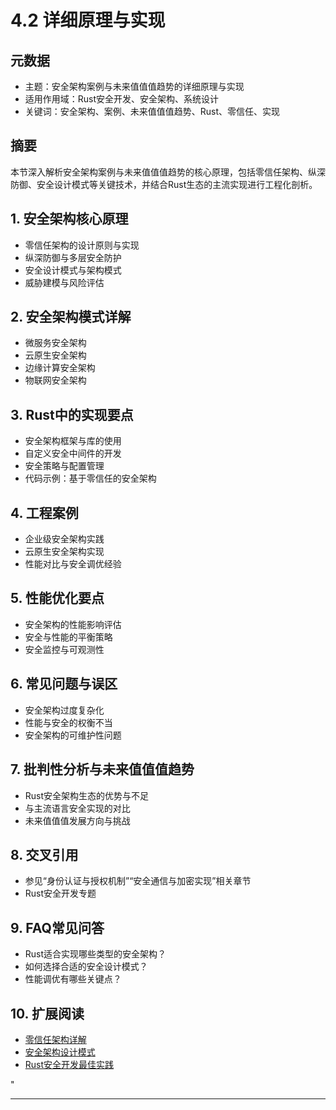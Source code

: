 ﻿# 4.2 详细原理与实现

## 元数据

- 主题：安全架构案例与未来值值值趋势的详细原理与实现
- 适用作用域：Rust安全开发、安全架构、系统设计
- 关键词：安全架构、案例、未来值值值趋势、Rust、零信任、实现

## 摘要

本节深入解析安全架构案例与未来值值值趋势的核心原理，包括零信任架构、纵深防御、安全设计模式等关键技术，并结合Rust生态的主流实现进行工程化剖析。

## 1. 安全架构核心原理

- 零信任架构的设计原则与实现
- 纵深防御与多层安全防护
- 安全设计模式与架构模式
- 威胁建模与风险评估

## 2. 安全架构模式详解

- 微服务安全架构
- 云原生安全架构
- 边缘计算安全架构
- 物联网安全架构

## 3. Rust中的实现要点

- 安全架构框架与库的使用
- 自定义安全中间件的开发
- 安全策略与配置管理
- 代码示例：基于零信任的安全架构

## 4. 工程案例

- 企业级安全架构实践
- 云原生安全架构实现
- 性能对比与安全调优经验

## 5. 性能优化要点

- 安全架构的性能影响评估
- 安全与性能的平衡策略
- 安全监控与可观测性

## 6. 常见问题与误区

- 安全架构过度复杂化
- 性能与安全的权衡不当
- 安全架构的可维护性问题

## 7. 批判性分析与未来值值值趋势

- Rust安全架构生态的优势与不足
- 与主流语言安全实现的对比
- 未来值值值发展方向与挑战

## 8. 交叉引用

- 参见“身份认证与授权机制”“安全通信与加密实现”相关章节
- Rust安全开发专题

## 9. FAQ常见问答

- Rust适合实现哪些类型的安全架构？
- 如何选择合适的安全设计模式？
- 性能调优有哪些关键点？

## 10. 扩展阅读

- [零信任架构详解](https://www.nist.gov/cyberframework)
- [安全架构设计模式](https://martinfowler.com/articles/patterns-of-distributed-systems/)
- [Rust安全开发最佳实践](https://rust-lang.github.io/rust-clippy/master/)

"

---
